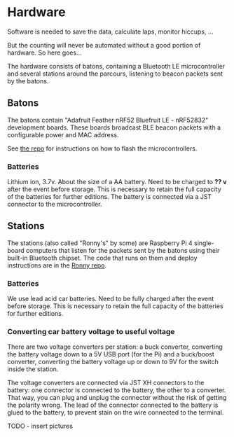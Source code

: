 # Hardware

Software is needed to save the data, calculate laps, monitor hiccups, ...

But the counting will never be automated without a good portion of hardware. So here goes...

The hardware consists of batons, containing a Bluetooth LE microcontroller and several stations around the parcours, listening to beacon packets sent by the batons.

## Batons

The batons contain "Adafruit Feather nRF52 Bluefruit LE - nRF52832" development boards. These boards broadcast BLE beacon packets with a configurable power and MAC address.

See [the repo](https://github.com/12urenloop/baton_firmware/) for instructions on how to flash the microcontrollers.

### Batteries

Lithium ion, 3.7v. About the size of a AA battery. Need to be charged to **?? v** after the event before storage. This is necessary to retain the full capacity of the batteries for further editions. The battery is connected via a JST connector to the microcontroller.

## Stations

The stations (also called "Ronny's" by some) are Raspberry Pi 4 single-board computers that listen for the packets sent by the batons using their built-in Bluetooth chipset. The code that runs on them and deploy instructions are in the [Ronny repo](https://github.com/12urenloop/Ronny-the-station-chef).

### Batteries

We use lead acid car batteries. Need to be fully charged after the event before storage. This is necessary to retain the full capacity of the batteries for further editions.

### Converting car battery voltage to useful voltage

There are two voltage converters per station: a buck converter, converting the battery voltage down to a 5V USB port (for the Pi) and a buck/boost converter, converting the battery voltage up or down to 9V for the switch inside the station.

The voltage converters are connected via JST XH connectors to the battery: one connector is connected to the battery, the other to a converter. That way, you can plug and unplug the connector without the risk of getting
the polarity wrong. The lead of the connector connected to the battery is glued to the battery, to prevent stain
on the wire connected to the terminal.

TODO - insert pictures
